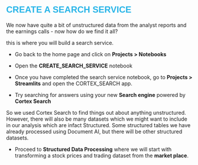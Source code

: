 # <span style="color:#29B5E8; font-size:24px; font-family:Arial;;font-weight:bold">CREATE A SEARCH SERVICE</span>

We now have quite a bit of unstructured data from the analyst reports and the earnings calls  - now how do we find it all? 

this is where you will build a search service.

- Go back to the home page and click on **Projects > Notebooks**

- Open the **CREATE_SEARCH_SERVICE** notebook

- Once you have completed the search service notebook, go to **Projects > Streamlits** and open the CORTEX_SEARCH app.

- Try searching for answers using your new **Search engine** powered by **Cortex Search**

So we used Cortex Search to find things out about anything unstructured.  However, there will also be many datasets which we might want to include in our analysis which are infact Structured.  Some structured tables we have already processed using Document AI, but there will be other structured datasets. 

- Proceed to **Structured Data Processing** where we will start with transforming a stock prices and trading dataset from the **market place**.




